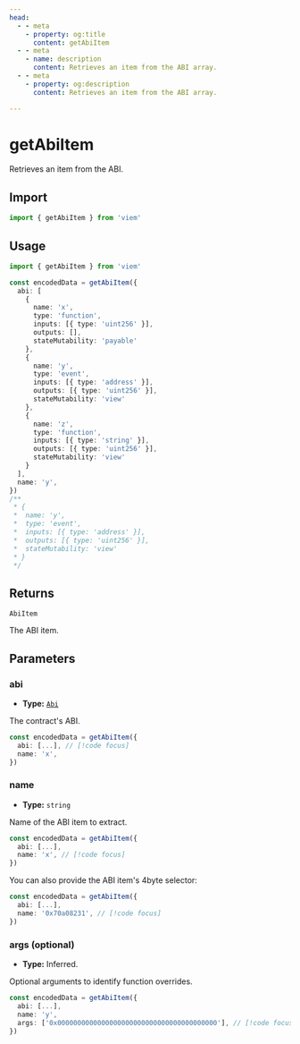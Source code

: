 ```yaml
---
head:
  - - meta
    - property: og:title
      content: getAbiItem
  - - meta
    - name: description
      content: Retrieves an item from the ABI array.
  - - meta
    - property: og:description
      content: Retrieves an item from the ABI array.

---
```


# getAbiItem

Retrieves an item from the ABI.

## Import

```ts
import { getAbiItem } from 'viem'
```

## Usage

```ts
import { getAbiItem } from 'viem'

const encodedData = getAbiItem({
  abi: [
    { 
      name: 'x', 
      type: 'function', 
      inputs: [{ type: 'uint256' }], 
      outputs: [],
      stateMutability: 'payable'
    },
    { 
      name: 'y', 
      type: 'event', 
      inputs: [{ type: 'address' }], 
      outputs: [{ type: 'uint256' }],
      stateMutability: 'view'
    },
    { 
      name: 'z', 
      type: 'function', 
      inputs: [{ type: 'string' }],
      outputs: [{ type: 'uint256' }],
      stateMutability: 'view'
    }
  ],
  name: 'y',
})
/**
 * { 
 *  name: 'y', 
 *  type: 'event', 
 *  inputs: [{ type: 'address' }], 
 *  outputs: [{ type: 'uint256' }],
 *  stateMutability: 'view'
 * }
 */
```

## Returns

`AbiItem`

The ABI item.

## Parameters

### abi

- **Type:** [`Abi`](/docs/glossary/types.html#abi)

The contract's ABI.

```ts
const encodedData = getAbiItem({
  abi: [...], // [!code focus]
  name: 'x',
})
```

### name

- **Type:** `string`

Name of the ABI item to extract.

```ts
const encodedData = getAbiItem({
  abi: [...],
  name: 'x', // [!code focus]
})
```

You can also provide the ABI item's 4byte selector:

```ts
const encodedData = getAbiItem({
  abi: [...],
  name: '0x70a08231', // [!code focus]
})
```

### args (optional)

- **Type:** Inferred.

Optional arguments to identify function overrides.

```ts
const encodedData = getAbiItem({
  abi: [...],
  name: 'y',
  args: ['0x0000000000000000000000000000000000000000'], // [!code focus]
})
```
